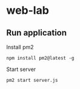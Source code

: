 # web-lab

## Run application

Install pm2
```
npm install pm2@latest -g
```

Start server
```
pm2 start server.js
```
